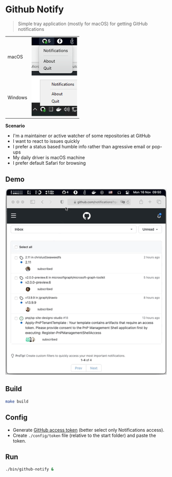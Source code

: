 # Github Notify

> Simple tray application (mostly for macOS) for getting GitHub notifications

| | |
|-|-|
| macOS | ![systray_macOS](./assets/systray_macOS.png) |
| Windows | ![systray_Windows](./assets/systray_Windows.png) |

**Scenario**

- I'm a maintainer or active watcher of some repositories at GitHub
- I want to react to issues quickly
- I prefer a status based humble info rather than agressive email or pop-ups
- My daily driver is macOS machine
- I prefer default Safari for browsing

## Demo

![demo](./assets/demo.gif)

## Build

```bash
make build
```

## Config

- Generate [GitHub access token](https://github.com/settings/tokens) (better select only Notifications access).
- Create `./config/token` file (relative to the start folder) and paste the token.

## Run

```bash
./bin/github-notify &
```